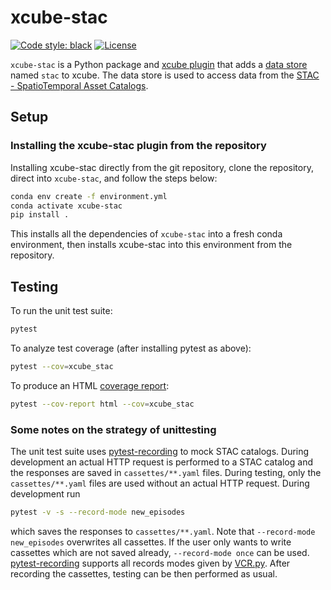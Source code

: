 # xcube-stac

[![Code style: black](https://img.shields.io/badge/code%20style-black-000000.svg)](https://github.com/psf/black)
[![License](https://img.shields.io/github/license/dcs4cop/xcube-smos)](https://github.com/dcs4cop/xcube-smos)

`xcube-stac` is a Python package and
[xcube plugin](https://xcube.readthedocs.io/en/latest/plugins.html) that adds a
[data store](https://xcube.readthedocs.io/en/latest/api.html#data-store-framework)
named `stac` to xcube. The data store is used to access data from the
[STAC - SpatioTemporal Asset Catalogs](https://stacspec.org/en/).

## Setup

### Installing the xcube-stac plugin from the repository

Installing xcube-stac directly from the git repository, clone the repository,
direct into `xcube-stac`, and follow the steps below:

```bash
conda env create -f environment.yml
conda activate xcube-stac
pip install .
```

This installs all the dependencies of `xcube-stac` into a fresh conda
environment, then installs xcube-stac into this environment from the
repository.

## Testing

To run the unit test suite:

```bash
pytest
```

To analyze test coverage (after installing pytest as above):

```bash
pytest --cov=xcube_stac
```

To produce an HTML
[coverage report](https://pytest-cov.readthedocs.io/en/latest/reporting.html):

```bash
pytest --cov-report html --cov=xcube_stac
```

### Some notes on the strategy of unittesting

The unit test suite uses [pytest-recording](https://pypi.org/project/pytest-recording/)
to mock STAC catalogs. During development an actual HTTP request is performed
to a STAC catalog and the responses are saved in `cassettes/**.yaml` files.
During testing, only the `cassettes/**.yaml` files are used without an actual
HTTP request. During development run

```bash
pytest -v -s --record-mode new_episodes
```

which saves the responses to `cassettes/**.yaml`. Note that `--record-mode new_episodes`
overwrites all cassettes. If the user only wants to write cassettes which are not saved
already, `--record-mode once` can be used.
[pytest-recording](https://pypi.org/project/pytest-recording/) supports all records modes
given by [VCR.py](https://vcrpy.readthedocs.io/en/latest/usage.html#record-modes).
After recording the cassettes, testing can be then performed as usual.
